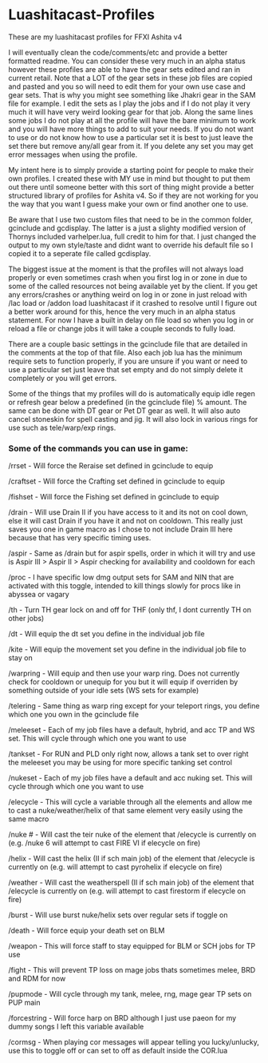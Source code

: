 # Luashitacast-Profiles
These are my luashitacast profiles for FFXI Ashita v4

I will eventually clean the code/comments/etc and provide a better formatted readme. You can consider these very much in an alpha status however these profiles are able to have the gear sets edited and ran in current retail. Note that a LOT of the gear sets in these job files are copied and pasted and you so will need to edit them for your own use case and gear sets. That is why you might see something like Jhakri gear in the SAM file for example. I edit the sets as I play the jobs and if I do not play it very much it will have very weird looking gear for that job. Along the same lines some jobs I do not play at all the profile will have the bare minimum to work and you will have more things to add to suit your needs. If you do not want to use or do not know how to use a particular set it is best to just leave the set there but remove any/all gear from it. If you delete any set you may get error messages when using the profile.

My intent here is to simply provide a starting point for people to make their own profiles. I created these with MY use in mind but thought to put them out there until someone better with this sort of thing might provide a better structured library of profiles for Ashita v4. So if they are not working for you the way that you want I guess make your own or find another one to use.

Be aware that I use two custom files that need to be in the common folder, gcinclude and gcdisplay. The latter is a just a slighty modified version of Thornys included varhelper.lua, full credit to him for that. I just changed the output to my own style/taste and didnt want to override his default file so I copied it to a seperate file called gcdisplay.

The biggest issue at the moment is that the profiles will not always load properly or even sometimes crash when you first log in or zone in due to some of the called resources not being available yet by the client. If you get any errors/crashes or anything weird on log in or zone in just reload with /lac load or /addon load luashitacast if it crashed to resolve until I figure out a better work around for this, hence the very much in an alpha status statement. For now I have a built in delay on file load so when you log in or reload a file or change jobs it will take a couple seconds to fully load.

There are a couple basic settings in the gcinclude file that are detailed in the comments at the top of that file. Also each job lua has the minimum require sets to function properly, if you are unsure if you want or need to use a particular set just leave that set empty and do not simply delete it completely or you will get errors.

Some of the things that my profiles will do is automatically equip idle regen or refresh gear below a predefined (in the gcinclude file) % amount. The same can be done with DT gear or Pet DT gear as well. It will also auto cancel stoneskin for spell casting and jig. It will also lock in various rings for use such as tele/warp/exp rings.

### Some of the commands you can use in game:

/rrset - Will force the Reraise set defined in gcinclude to equip

/craftset - Will force the Crafting set defined in gcinclude to equip

/fishset - Will force the Fishing set defined in gcinclude to equip

/drain - Will use Drain II if you have access to it and its not on cool down, else it will cast Drain if you have it and not on cooldown. This really just saves you one in game macro as I chose to not include Drain III here because that has very specific timing uses.

/aspir - Same as /drain but for aspir spells, order in which it will try and use is Aspir III > Aspir II > Aspir checking for availability and cooldown for each

/proc - I have specific low dmg output sets for SAM and NIN that are activated with this toggle, intended to kill things slowly for procs like in abyssea or vagary

/th - Turn TH gear lock on and off for THF (only thf, I dont currently TH on other jobs)

/dt - Will equip the dt set you define in the individual job file

/kite - Will equip the movement set you define in the individual job file to stay on

/warpring - Will equip and then use your warp ring. Does not currently check for cooldown or unequip for you but it will equip if overriden by something outside of your idle sets (WS sets for example)

/telering - Same thing as warp ring except for your teleport rings, you define which one you own in the gcinclude file

/meleeset - Each of my job files have a default, hybrid, and acc TP and WS set. This will cycle through which one you want to use

/tankset - For RUN and PLD only right now, allows a tank set to over right the meleeset you may be using for more specific tanking set control

/nukeset - Each of my job files have a default and acc nuking set. This will cycle through which one you want to use

/elecycle - This will cycle a variable through all the elements and allow me to cast a nuke/weather/helix of that same element very easily using the same macro

/nuke # - Will cast the teir nuke of the element that /elecycle is currently on (e.g. /nuke 6 will attempt to cast FIRE VI if elecycle on fire)

/helix - Will cast the helix (II if sch main job) of the element that /elecycle is currently on (e.g. will attempt to cast pyrohelix if elecycle on fire)

/weather - Will cast the weatherspell (II if sch main job) of the element that /elecycle is currently on (e.g. will attempt to cast firestorm if elecycle on fire)

/burst - Will use burst nuke/helix sets over regular sets if toggle on

/death - Will force equip your death set on BLM

/weapon - This will force staff to stay equipped for BLM or SCH jobs for TP use

/fight - This will prevent TP loss on mage jobs thats sometimes melee, BRD and RDM for now

/pupmode - Will cycle through my tank, melee, rng, mage gear TP sets on PUP main

/forcestring - Will force harp on BRD although I just use paeon for my dummy songs I left this variable available

/cormsg - When playing cor messages will appear telling you lucky/unlucky, use this to toggle off or can set to off as default inside the COR.lua

